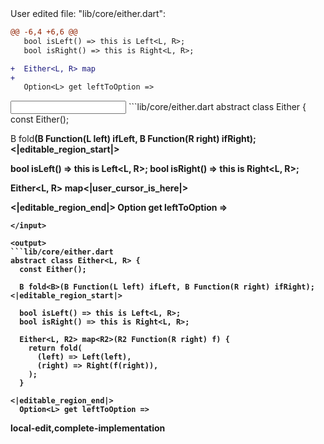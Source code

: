 <events>
User edited file: "lib/core/either.dart":

```diff
@@ -6,4 +6,6 @@
   bool isLeft() => this is Left<L, R>;
   bool isRight() => this is Right<L, R>;

+  Either<L, R> map
+
   Option<L> get leftToOption =>
```
</events>

<input>
```lib/core/either.dart
abstract class Either<L, R> {
  const Either();

  B fold<B>(B Function(L left) ifLeft, B Function(R right) ifRight);
<|editable_region_start|>

  bool isLeft() => this is Left<L, R>;
  bool isRight() => this is Right<L, R>;

  Either<L, R> map<|user_cursor_is_here|>

<|editable_region_end|>
  Option<L> get leftToOption =>
```
</input>

<output>
```lib/core/either.dart
abstract class Either<L, R> {
  const Either();

  B fold<B>(B Function(L left) ifLeft, B Function(R right) ifRight);
<|editable_region_start|>

  bool isLeft() => this is Left<L, R>;
  bool isRight() => this is Right<L, R>;

  Either<L, R2> map<R2>(R2 Function(R right) f) {
    return fold(
      (left) => Left(left),
      (right) => Right(f(right)),
    );
  }

<|editable_region_end|>
  Option<L> get leftToOption =>
```
</output>

<labels>
local-edit,complete-implementation
</labels>
